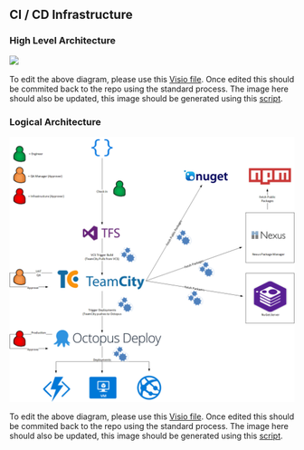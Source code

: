 ## CI / CD Infrastructure

### High Level Architecture

![](../../img/ci-cd-infrastructure-1.png)



To edit the above diagram, please use this [Visio file](https://github.com/ghostinthewires/Team-Handbook-Template/tree/master/Team-Handbook-Template/engineering/infrastructure/assets/ci-cd-infrastructure.vsdx). Once edited this should be commited back to the repo using the standard process. The image here should also be updated, this image should be generated using this [script](https://github.com/ghostinthewires/Team-Handbook-Template/tree/master/Team-Handbook-Template/engineering/infrastructure/assets/VisiotoPNG.ps1).

### Logical Architecture

![](../../img/ci-cd-logical-1.png)



To edit the above diagram, please use this [Visio file](https://github.com/ghostinthewires/Team-Handbook-Template/tree/master/Team-Handbook-Template/engineering/infrastructure/assets/ci-cd-logical.vsdx). Once edited this should be commited back to the repo using the standard process. The image here should also be updated, this image should be generated using this [script](https://github.com/ghostinthewires/Team-Handbook-Template/tree/master/Team-Handbook-Template/engineering/infrastructure/assets/VisiotoPNG.ps1).
